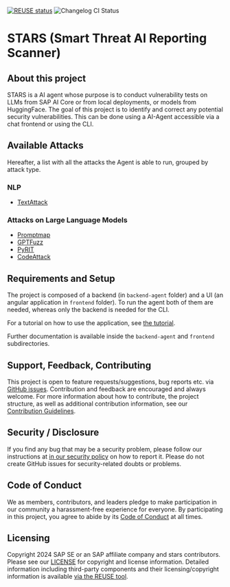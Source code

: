 [![REUSE status](https://api.reuse.software/badge/github.com/SAP/stars)](https://api.reuse.software/info/github.com/SAP/stars)
![Changelog CI Status](https://github.com/SAP/stars/workflows/Changelog%20CI/badge.svg)

# STARS (Smart Threat AI Reporting Scanner)

## About this project

STARS is a AI agent whose purpose is to conduct vulnerability tests on LLMs from SAP AI Core or from local deployments, or models from HuggingFace. The goal of this project is to identify and correct any potential security vulnerabilities. This can be done using a AI-Agent accessible via a chat frontend or using the CLI.

## Available Attacks

Hereafter, a list with all the attacks the Agent is able to run, grouped by attack type.

### NLP

- [TextAttack](https://github.com/QData/TextAttack)

### Attacks on Large Language Models

- [Promptmap](https://github.com/utkusen/promptmap)
- [GPTFuzz](https://gpt-fuzz.github.io)
- [PyRIT](https://github.com/Azure/PyRIT)
- [CodeAttack](https://github.com/renqibing/CodeAttack)


## Requirements and Setup

The project is composed of a backend (in `backend-agent` folder) and a UI (an angular application in `frontend` folder). To run the agent both of them are needed, whereas only the backend is needed for the CLI.

For a tutorial on how to use the application, see [the tutorial](docs/Tutorial.md).

Further documentation is available inside the `backend-agent` and `frontend` subdirectories.


## Support, Feedback, Contributing

This project is open to feature requests/suggestions, bug reports etc. via [GitHub issues](https://github.com/SAP/stars/issues). Contribution and feedback are encouraged and always welcome. For more information about how to contribute, the project structure, as well as additional contribution information, see our [Contribution Guidelines](CONTRIBUTING.md).

## Security / Disclosure
If you find any bug that may be a security problem, please follow our instructions at [in our security policy](https://github.com/SAP/stars/security/policy) on how to report it. Please do not create GitHub issues for security-related doubts or problems.

## Code of Conduct

We as members, contributors, and leaders pledge to make participation in our community a harassment-free experience for everyone. By participating in this project, you agree to abide by its [Code of Conduct](https://github.com/SAP/.github/blob/main/CODE_OF_CONDUCT.md) at all times.

## Licensing

Copyright 2024 SAP SE or an SAP affiliate company and stars contributors. Please see our [LICENSE](LICENSE) for copyright and license information. Detailed information including third-party components and their licensing/copyright information is available [via the REUSE tool](https://api.reuse.software/info/github.com/SAP/stars).
